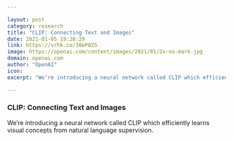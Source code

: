 ```yaml
---

layout: post
category: research
title: "CLIP: Connecting Text and Images"
date: 2021-01-05 19:28:29
link: https://vrhk.co/38eP0ZS
image: https://openai.com/content/images/2021/01/2x-no-mark.jpg
domain: openai.com
author: "OpenAI"
icon: 
excerpt: "We’re introducing a neural network called CLIP which efficiently learns visual concepts from natural language supervision."

---
```


### CLIP: Connecting Text and Images

We’re introducing a neural network called CLIP which efficiently learns visual concepts from natural language supervision.